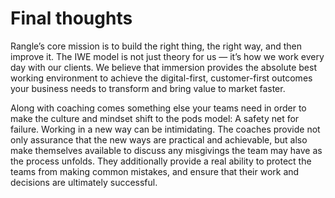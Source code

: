 # Final thoughts

Rangle’s core mission is to build the right thing, the right way, and then improve it. The IWE model is not just theory for us — it’s how we work every day with our clients. We believe that immersion provides the absolute best working environment to achieve the digital-first, customer-first outcomes your business needs to transform and bring value to market faster.

Along with coaching comes something else your teams need in order to make the culture and mindset shift to the pods model: A safety net for failure. Working in a new way can be intimidating. The coaches provide not only assurance that the new ways are practical and achievable, but also make themselves available to discuss any misgivings the team may have as the process unfolds. They additionally provide a real ability to protect the teams from making common mistakes, and ensure that their work and decisions are ultimately successful.


